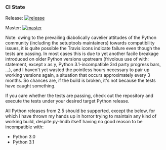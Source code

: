 
### CI State

Release: [![release](https://travis-ci.org/dw/py-lmdb.png?branch=release)](https://travis-ci.org/dw/py-lmdb/branches)

Master: [![master](https://travis-ci.org/dw/py-lmdb.png?branch=master)](https://travis-ci.org/dw/py-lmdb/branches)

Note: owing to the prevailing diabolically cavelier attitudes of the Python
community (including the setuptools maintainers) towards compatibility issues,
it is quite possible the Travis icons indicate failure even though the tests
are passing. In most cases this is due to yet another facile breakage
introduced on older Python versions upstream (frivolous use of with: statement,
except x as y, Python 3.1-incompatible 3rd party progress bars, ...), and I
haven't yet wasted the pointless hours necessary to pair up working versions
again, a situation that occurs approximately every 3 months. So chances are, if
the build is broken, it's not because the tests have caught something.

If you care whether the tests are passing, check out the repository and execute
the tests under your desired target Python release.

All Python releases from 2.5 should be supported, except the below, for which I
have thrown my hands up in horror trying to maintain any kind of working build,
despite py-lmdb itself having no good reason to be incompatible with:

* Python 3.0
* Python 3.1
